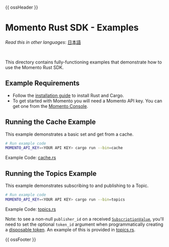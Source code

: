 {{ ossHeader }}

# Momento Rust SDK - Examples

_Read this in other languages_: [日本語](README.ja.md)

<br>

This directory contains fully-functioning examples that demonstrate how to use the Momento Rust SDK.

## Example Requirements

- Follow the [installation guide](https://doc.rust-lang.org/cargo/getting-started/installation.html) to install Rust and Cargo.
- To get started with Momento you will need a Momento API key. You can get one from the [Momento Console](https://console.gomomento.com).

## Running the Cache Example

This example demonstrates a basic set and get from a cache.

```bash
# Run example code
MOMENTO_API_KEY=<YOUR API KEY> cargo run --bin=cache
```

Example Code: [cache.rs](src/bin/cache.rs)

## Running the Topics Example

This example demonstrates subscribing to and publishing to a Topic.

```bash
# Run example code
MOMENTO_API_KEY=<YOUR API KEY> cargo run --bin=topics
```

Example Code: [topics.rs](src/bin/topics.rs)

Note: to see a non-null `publisher_id` on a received [`SubscriptionValue`](https://docs.rs/momento/0.46.1/momento/topics/struct.SubscriptionValue.html), you'll need to set the optional `token_id` argument when programmatically creating a [disposable token](https://docs.momentohq.com/cache/develop/api-reference/auth#generatedisposabletoken). An example of this is provided in [topics.rs](src/bin/topics.rs).

{{ ossFooter }}
